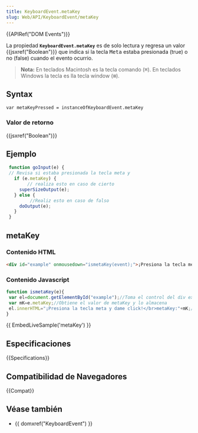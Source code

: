 ```yaml
---
title: KeyboardEvent.metaKey
slug: Web/API/KeyboardEvent/metaKey
---
```


{{APIRef("DOM Events")}}

La propiedad **`KeyboardEvent.metaKey`** es de solo lectura y regresa un valor {{jsxref("Boolean")}} que indica si la tecla <kbd>Meta</kbd> estaba presionada (true) o no (false) cuando el evento ocurrio.

> **Nota:** En teclados Macintosh es la tecla comando (<kbd>⌘</kbd>). En teclados Windows la tecla es lla tecla window (<kbd>⊞</kbd>).

## Syntax

```
var metaKeyPressed = instanceOfKeyboardEvent.metaKey
```

### Valor de retorno

{{jsxref("Boolean")}}

## Ejemplo

```js
 function goInput(e) {
 // Revisa si estaba presionada la tecla meta y
   if (e.metaKey) {
        // realiza esto en caso de cierto
     superSizeOutput(e);
   } else {
         //Realiz esto en caso de falso
     doOutput(e);
   }
 }
```

## metaKey

### Contenido HTML

```html
<div id="example" onmousedown="ismetaKey(event);">¡Presiona la tecla meta y dame click!<div>
```

### Contenido Javascript

```js
function ismetaKey(e){
 var el=document.getElementById("example");//Toma el control del div example
 var mK=e.metaKey;//Obtiene el valor de metaKey y lo almacena
 el.innerHTML="¡Presiona la tecla meta y dame click!</br>metaKey:"+mK;//Muestra el valor de metaKey
}
```

{{ EmbedLiveSample('metaKey') }}

## Especificaciones

{{Specifications}}

## Compatibilidad de Navegadores

{{Compat}}

## Véase también

- {{ domxref("KeyboardEvent") }}
